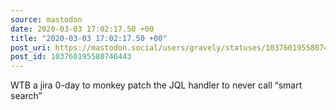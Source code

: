 ```yaml
---
source: mastodon
date: 2020-03-03 17:02:17.50 +00
title: "2020-03-03 17:02:17.50 +00"
post_uri: https://mastodon.social/users/gravely/statuses/103760195580746443
post_id: 103760195580746443
---
```

WTB a jira 0-day to monkey patch the JQL handler to never call “smart search”


